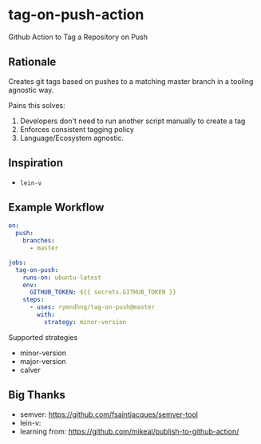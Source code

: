 # tag-on-push-action
Github Action to Tag a Repository on Push

## Rationale

Creates git tags based on pushes to a matching master branch in a tooling agnostic way.

Pains this solves:

1. Developers don't need to run another script manually to create a tag
2. Enforces consistent tagging policy
3. Language/Ecosystem agnostic.

## Inspiration

- `lein-v`


## Example Workflow

``` yaml
on: 
  push:
    branches:
      - master

jobs:
  tag-on-push:
    runs-on: ubuntu-latest
    env:
      GITHUB_TOKEN: ${{ secrets.GITHUB_TOKEN }}
    steps:
      - uses: rymndhng/tag-on-push@master
        with:
          strategy: minor-version

```

Supported strategies

- minor-version
- major-version
- calver


## Big Thanks

- semver: https://github.com/fsaintjacques/semver-tool
- lein-v:
- learning from: https://github.com/mikeal/publish-to-github-action/
